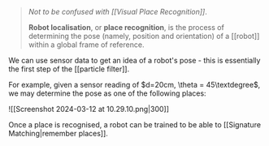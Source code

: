 > *Not to be confused with [[Visual Place Recognition]]*.
> 
> **Robot localisation**, or **place recognition**, is the process of determining the pose (namely, position and orientation) of a [[robot]] within a global frame of reference. 

We can use sensor data to get an idea of a robot's pose - this is essentially the first step of the [[particle filter]].

For example, given a sensor reading of $d=20cm, \theta = 45\textdegree$, we may determine the pose as one of the following places:

![[Screenshot 2024-03-12 at 10.29.10.png|300]]

Once a place is recognised, a robot can be trained to be able to [[Signature Matching|remember places]].